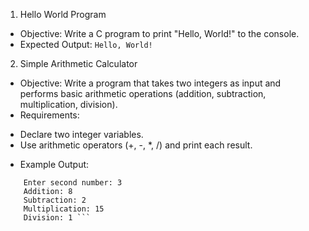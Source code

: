 1. Hello World Program
- Objective: Write a C program to print "Hello, World!" to the console.
- Expected Output: 
```Hello, World!```
2. Simple Arithmetic Calculator
- Objective: Write a program that takes two integers as input and performs basic arithmetic operations (addition, subtraction, multiplication, division).
- Requirements:
*  Declare two integer variables.
*  Use arithmetic operators (+, -, *, /) and print each result.
- Example Output:
``` Enter first number: 5 
    Enter second number: 3 
    Addition: 8 
    Subtraction: 2 
    Multiplication: 15 
    Division: 1 ```

